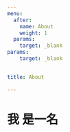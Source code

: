 ```yaml
---
menu:
  after:
    name: About
    weight: 1
  params: 
    target: _blank
params:
    target: _blank


title: About

---
```


# 我 是一名

